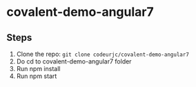 # covalent-demo-angular7
## Steps
1. Clone the repo: `git clone codeurjc/covalent-demo-angular7`
2. Do cd to covalent-demo-angular7 folder
3. Run npm install
4. Run npm start
